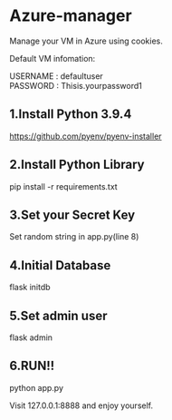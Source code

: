 # Azure-manager
Manage your VM in Azure using cookies.

Default VM infomation:

USERNAME : defaultuser<br>
PASSWORD : Thisis.yourpassword1

## 1.Install Python 3.9.4

https://github.com/pyenv/pyenv-installer

## 2.Install Python Library

pip install -r requirements.txt

## 3.Set your Secret Key
Set random string in app.py(line 8)

## 4.Initial Database

flask initdb

## 5.Set admin user

flask admin

## 6.RUN!!
python app.py

Visit 127.0.0.1:8888 and enjoy yourself.


